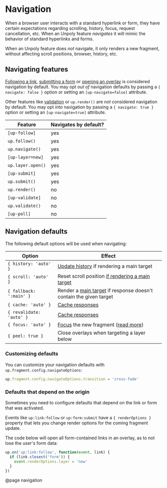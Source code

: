 Navigation
==========

When a browser user interacts with a standard hyperlink or form,
they have certain expectations regarding scrolling, history, focus,
request cancellation, etc. When an Unpoly feature
*navigates* it will mimic the behavior of standard hyperlinks and forms.

When an Unpoly feature does *not* navigate, it only renders a new fragment,
without affecting scroll positions, browser, history, etc.

## Navigating features

[Following a link](/up-follow), [submitting a form](/up-submit) or
[opening an overlay](/up.layer.open) is considered navigation by default.
You may opt *out of* navigation defaults by passing a `{ navigate: false }` option
or setting an `[up-navigate=false]` attribute.

Other features like [validation](/up-validate) or `up.render()` are *not*
considered navigation by default. You may opt *into* navigation by passing a
`{ navigate: true }` option or setting an `[up-navigate=true]` attribute.

| Feature           | Navigates by default? |
|-------------------|-----------------------|
| `[up-follow]`     | yes                   |
| `up.follow()`     | yes                   |
| `up.navigate()`   | yes                   |
| `[up-layer=new]`  | yes                   |
| `up.layer.open()` | yes                   |
| `[up-submit]`     | yes                   |
| `up.submit()`     | yes                   |
| `up.render()`     | no                    |
| `[up-validate]`   | no                    |
| `up.validate()`   | no                    |
| `[up-poll]`       | no                    |

## Navigation defaults

The following default options will be used when navigating:

| Option                   | Effect                                                                                    |
|--------------------------|-------------------------------------------------------------------------------------------|
| `{ history: 'auto' }`    | [Update history](/updating-history) if rendering a main target                            |
| `{ scroll: 'auto' }`     | Reset scroll position [if rendering a main target](/up.fragment.config#config.autoScroll) |
| `{ fallback: ':main' }`  | Render a [main target](/up-main) if response doesn't contain the given target             |
| `{ cache: 'auto' }`      | [Cache responses](/caching)                                                               |
| `{ revalidate: 'auto' }` | [Cache responses](/caching)                                                               |
| `{ focus: 'auto' }`      | [Focus](/focus) the new fragment ([read more](/up.fragment.config#config.autoFocus))      |
| `{ peel: true }`         | Close overlays when targeting a layer below                                               |


### Customizing defaults

You can customize your navigation defaults with `up.fragment.config.navigateOptions`:

```js
up.fragment.config.navigateOptions.transition = 'cross-fade'
```

### Defaults that depend on the origin

Sometimes you need to configure defaults that depend on the link or form that was activated.

Events like `up:link:follow` or `up:form:submit` have a `{ renderOptions }` property
that lets you change render options for the coming fragment update.

The code below will open all form-contained links in an overlay, as to not
lose the user's form data:

```js
up.on('up:link:follow', function(event, link) {
  if (link.closest('form')) {
    event.renderOptions.layer = 'new'
  }
})
```

@page navigation

